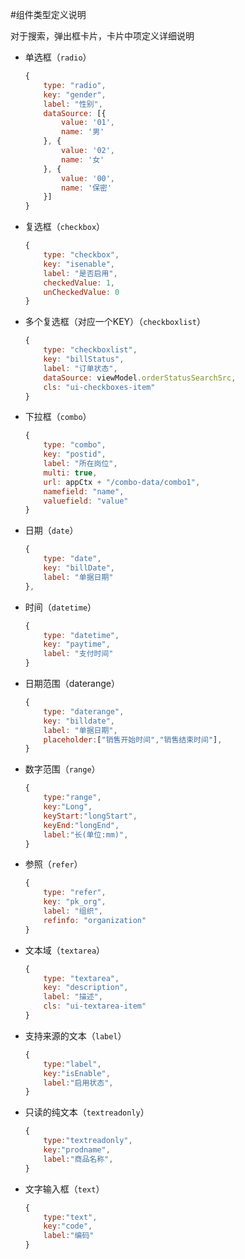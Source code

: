 #组件类型定义说明

对于搜索，弹出框卡片，卡片中项定义详细说明

- 单选框（`radio`）
    ```javascript
    {
        type: "radio",
        key: "gender",
        label: "性别",
        dataSource: [{
            value: '01',
            name: '男'
        }, {
            value: '02',
            name: '女'
        }, {
            value: '00',
            name: '保密'
        }]
    }
    ```
- 复选框（`checkbox`）
    ```javascript
    {
        type: "checkbox",
        key: "isenable",
        label: "是否启用",
        checkedValue: 1,
        unCheckedValue: 0
    }
    ```
- 多个复选框（对应一个KEY）（`checkboxlist`）
    ```javascript
    {
        type: "checkboxlist",
        key: "billStatus",
        label: "订单状态",
        dataSource: viewModel.orderStatusSearchSrc,
        cls: "ui-checkboxes-item"
    }
    ```
- 下拉框（`combo`）
    ```javascript
    {
        type: "combo",
        key: "postid",
        label: "所在岗位",
        multi: true,
        url: appCtx + "/combo-data/combo1",
        namefield: "name",
        valuefield: "value"
    }
    ```
- 日期（`date`）
    ```javascript
    {
        type: "date",
        key: "billDate",
        label: "单据日期"
    },
    ```
- 时间（`datetime`）
    ```javascript
    {
        type: "datetime",
        key: "paytime",
        label: "支付时间"
    }
    ```
- 日期范围（daterange）
    ```javascript
    {
        type: "daterange",
        key: "billdate",
        label: "单据日期",
        placeholder:["销售开始时间","销售结束时间"],
    }
    ```
- 数字范围（`range`）
    ```javascript
    {
        type:"range",
        key:"Long",
        keyStart:"longStart",
        keyEnd:"longEnd",
        label:"长(单位:mm)",
    }
    ```
- 参照（`refer`）
    ```javascript
    {
        type: "refer",
        key: "pk_org",
        label: "组织",
        refinfo: "organization"
    }
    ```
- 文本域（`textarea`）
    ```javascript
    {
        type: "textarea",
        key: "description",
        label: "描述",
        cls: "ui-textarea-item"
    }
    ```
- 支持来源的文本（`label`）
    ```javascript
    {
        type:"label",
        key:"isEnable",
        label:"启用状态",
    }
    ```
- 只读的纯文本（`textreadonly`）
    ```javascript
    {
        type:"textreadonly",
        key:"prodname",
        label:"商品名称",
    }
    ```
- 文字输入框（`text`）
    ```javascript
    {
        type:"text",
        key:"code",
        label:"编码"
    }
    ```

